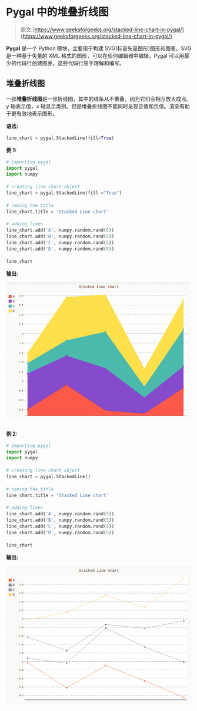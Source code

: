 # Pygal 中的堆叠折线图

> 原文:[https://www.geeksforgeeks.org/stacked-line-chart-in-pygal/](https://www.geeksforgeeks.org/stacked-line-chart-in-pygal/)

**Pygal** 是一个 Python 模块，主要用于构建 SVG(标量矢量图形)图形和图表。SVG 是一种基于矢量的 XML 格式的图形，可以在任何编辑器中编辑。Pygal 可以用最少的代码行创建图表，这些代码行易于理解和编写。

## 堆叠折线图

一张**堆叠折线图**是一张折线图，其中的线条从不重叠，因为它们会相互放大成点。y 轴表示值，x 轴显示类别。但是堆叠折线图不能同时呈现正值和负值。渲染有助于更有效地表示图形。

**语法:**

```py
line_chart = pygal.StackedLine(fill=True)
```

**例 1:**

```py
# importing pygal
import pygal
import numpy

# creating line chart object
line_chart = pygal.StackedLine(fill ="True")

# naming the title
line_chart.title = 'Stacked Line chart'

# adding lines
line_chart.add('A', numpy.random.rand(5))
line_chart.add('B', numpy.random.rand(5))
line_chart.add('C', numpy.random.rand(5))
line_chart.add('D', numpy.random.rand(5))

line_chart
```

**输出:**

![](img/b89f1860a115412524161982dcddfc18.png)

**例 2:**

```py
# importing pygal
import pygal
import numpy

# creating line chart object
line_chart = pygal.StackedLine()

# naming the title
line_chart.title = 'Stacked Line chart'

# adding lines
line_chart.add('A', numpy.random.rand(5))
line_chart.add('B', numpy.random.rand(5))
line_chart.add('C', numpy.random.rand(5))
line_chart.add('D', numpy.random.rand(5))

line_chart
```

**输出:**

![](img/240a79b42b1f7b17bda449c3c6920b7c.png)